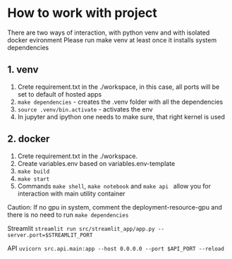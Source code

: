 # How to work with project
There are two ways of interaction, with python venv and with isolated docker evironment
Please run make venv at least once it installs system dependencies

## 1. venv
1. Crete requirement.txt in the ./workspace, in this case, all ports will be set to default of hosted apps
2. ``` make dependencies ``` - creates the .venv folder with all the dependencies
3. ``` source .venv/bin.activate ``` - activates the env
4. In jupyter and ipython one needs to make sure, that right kernel is used

## 2. docker
1. Crete requirement.txt in the ./workspace.
2. Create variables.env based on variables.env-template
3. ``` make build ```
4. ``` make start ```
5. Commands ``` make shell ```, ``` make notebook ``` and ```make api ``` allow you for interaction with main utility container

Caution:
If no gpu in system, comment the deployment-resource-gpu and there is no need to run ``` make dependencies ```


Streamlit
``` streamlit run src/streamlit_app/app.py --server.port=$STREAMLIT_PORT ```

API
``` uvicorn src.api.main:app --host 0.0.0.0 --port $API_PORT --reload ```